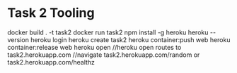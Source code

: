 # Task 2 Tooling

docker build . -t task2
docker run task2
npm install -g heroku
heroku --version
heroku login
heroku create task2
heroku container:push web
heroku container:release web
heroku open
//heroku open routes to task2.herokuapp.com
//navigate task2.herokuapp.com/random or task2.herokuapp.com/healthz
